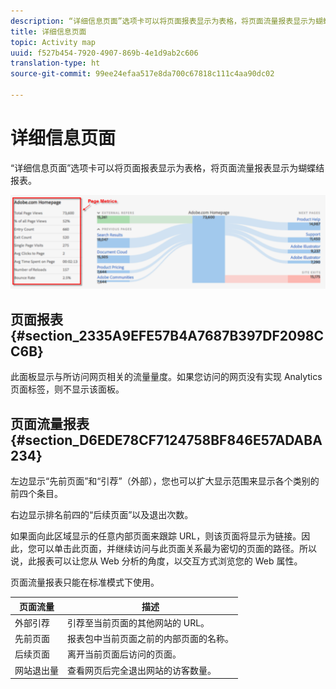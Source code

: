 ```yaml
---
description: “详细信息页面”选项卡可以将页面报表显示为表格，将页面流量报表显示为蝴蝶结报表。
title: 详细信息页面
topic: Activity map
uuid: f527b454-7920-4907-869b-4e1d9ab2c606
translation-type: ht
source-git-commit: 99ee24efaa517e8da700c67818c111c4aa90dc02

---
```



# 详细信息页面

“详细信息页面”选项卡可以将页面报表显示为表格，将页面流量报表显示为蝴蝶结报表。

![](assets/page_flow.png)

## 页面报表 {#section_2335A9EFE57B4A7687B397DF2098CC6B}

此面板显示与所访问网页相关的流量量度。如果您访问的网页没有实现 Analytics 页面标签，则不显示该面板。

## 页面流量报表 {#section_D6EDE78CF7124758BF846E57ADABA234}

左边显示“先前页面”和“引荐”（外部），您也可以扩大显示范围来显示各个类别的前四个条目。

右边显示排名前四的“后续页面”以及退出次数。

如果面向此区域显示的任意内部页面来跟踪 URL，则该页面将显示为链接。因此，您可以单击此页面，并继续访问与此页面关系最为密切的页面的路径。所以说，此报表可以让您从 Web 分析的角度，以交互方式浏览您的 Web 属性。

页面流量报表只能在标准模式下使用。

| **页面流量** | **描述** |
|---|---|
| 外部引荐 | 引荐至当前页面的其他网站的 URL。 |
| 先前页面 | 报表包中当前页面之前的内部页面的名称。 |
| 后续页面 | 离开当前页面后访问的页面。 |
| 网站退出量 | 查看网页后完全退出网站的访客数量。 |

